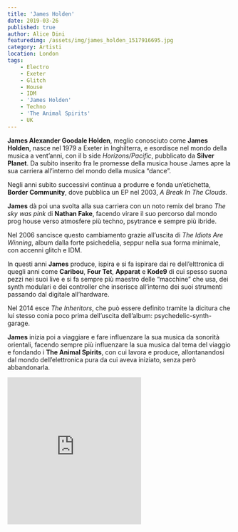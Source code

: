 ```yaml
---
title: 'James Holden'
date: 2019-03-26
published: true
author: Alice Dini
featuredimg: /assets/img/james_holden_1517916695.jpg
category: Artisti
location: London
tags:
    - Electro
    - Exeter
    - Glitch
    - House
    - IDM
    - 'James Holden'
    - Techno
    - 'The Animal Spirits'
    - UK
---
```

**James Alexander Goodale Holden**, meglio conosciuto come **James Holden**, nasce nel 1979 a Exeter in Inghilterra, e esordisce nel mondo della musica a vent’anni, con il b side *Horizons/Pacific*, pubblicato da **Silver Planet**. Da subito inserito fra le promesse della musica house James apre la sua carriera all’interno del mondo della musica “dance”.

Negli anni subito successivi continua a produrre e fonda un’etichetta, **Border Community**, dove pubblica un EP nel 2003, *A Break In The Clouds.*

**James** dà poi una svolta alla sua carriera con un noto remix del brano *The sky was pink* di **Nathan Fake**, facendo virare il suo percorso dal mondo prog house verso atmosfere più techno, psytrance e sempre più ibride.

Nel 2006 sancisce questo cambiamento grazie all’uscita di *The Idiots Are Winning*, album dalla forte psichedelia, seppur nella sua forma minimale, con accenni glitch e IDM.

In questi anni **James** produce, ispira e si fa ispirare dai re dell’elttronica di quegli anni come **Caribou**, **Four Tet**, **Apparat** e **Kode9** di cui spesso suona pezzi nei suoi live e si fa sempre più maestro delle “macchine” che usa, dei synth modulari e dei controller che inserisce all’interno dei suoi strumenti passando dal digitale all’hardware.

Nel 2014 esce *The Inheritors*, che può essere definito tramite la dicitura che lui stesso conia poco prima dell’uscita dell’album: psychedelic-synth-garage.

**James** inizia poi a viaggiare e fare influenzare la sua musica da sonorità orientali, facendo sempre più influenzare la sua musica dal tema del viaggio e fondando i **The Animal Spirits**, con cui lavora e produce, allontanandosi dal mondo dell’elettronica pura da cui aveva iniziato, senza però abbandonarla.

<iframe frameborder="0" height="330" src="http://open.spotify.com/embed/user/h88a2wskowssdjog4i9abfbix/playlist/1ota7Q0AWPCyHaFl41F3aZ" width="300"><span class="mce_SELRES_start" data-mce-type="bookmark" style="display: inline-block; width: 0px; overflow: hidden; line-height: 0;">﻿</span></iframe>

